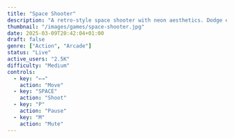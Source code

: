 ```yaml
---
title: "Space Shooter"
description: "A retro-style space shooter with neon aesthetics. Dodge enemy ships and shoot them down to achieve the highest score!"
thumbnail: "/images/games/space-shooter.jpg"
date: 2025-03-09T20:42:04+01:00
draft: false
genre: ["Action", "Arcade"]
status: "Live"
active_users: "2.5K"
difficulty: "Medium"
controls:
  - key: "←→"
    action: "Move"
  - key: "SPACE"
    action: "Shoot"
  - key: "P"
    action: "Pause"
  - key: "M"
    action: "Mute"
---
```

